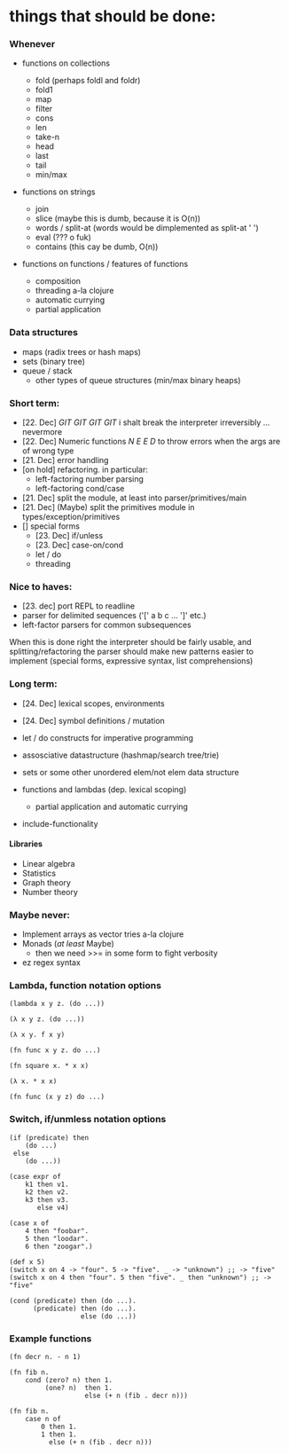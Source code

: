 # things that should be done:

### Whenever
- functions on collections
    - fold (perhaps foldl and foldr)
    - fold1
    - map
    - filter
    - cons
    - len
    - take-n
    - head
    - last
    - tail
    - min/max

- functions on strings
    - join
    - slice (maybe this is dumb, because it is O(n))
    - words / split-at (words would be dimplemented as split-at ' ')
    - eval (??? o fuk)
    - contains (this cay be dumb, O(n))

- functions on functions / features of functions
    - composition
    - threading a-la clojure
    - automatic currying
    - partial application

### Data structures
- maps (radix trees or hash maps)
- sets (binary tree)
- queue / stack
    - other types of queue structures (min/max binary heaps)

### Short term:
- [22. Dec] *GIT GIT GIT GIT* i shalt break the interpreter irreversibly ... nevermore
- [22. Dec] Numeric functions *N E E D* to throw errors when the args are of wrong type
- [21. Dec] error handling
- [on hold] refactoring. in particular:
    - left-factoring number parsing
    - left-factoring cond/case
- [21. Dec] split the module, at least into parser/primitives/main
- [21. Dec] (Maybe) split the primitives module in types/exception/primitives
- [] special forms
    - [23. Dec] if/unless
    - [23. Dec] case-on/cond
    - let / do
    - threading

### Nice to haves:
- [23. dec] port REPL to readline
- parser for delimited sequences ('[' a b c ... ']' etc.)
- left-factor parsers for common subsequences

When this is done right the interpreter should be fairly usable, and
splitting/refactoring the parser should make new patterns easier to
implement (special forms, expressive syntax, list comprehensions)

### Long term:
- [24. Dec] lexical scopes, environments
- [24. Dec] symbol definitions / mutation
- let / do constructs for imperative programming

- assosciative datastructure (hashmap/search tree/trie)
- sets or some other unordered elem/not elem data structure

- functions and lambdas (dep. lexical scoping)
    - partial application and automatic currying
- include-functionality

#### Libraries
- Linear algebra
- Statistics
- Graph theory
- Number theory

### Maybe never:
- Implement arrays as vector tries a-la clojure
- Monads (*at least* Maybe)
    - then we need >>= in some form to fight verbosity
- ez regex syntax

### Lambda, function notation options
```
(lambda x y z. (do ...))

(λ x y z. (do ...))

(λ x y. f x y)

(fn func x y z. do ...)

(fn square x. * x x)

(λ x. * x x)

(fn func (x y z) do ...)
```

### Switch, if/unmless notation options
```
(if (predicate) then
    (do ...)
 else
    (do ...))

(case expr of
    k1 then v1.
    k2 then v2.
    k3 then v3.
       else v4)

(case x of
    4 then "foobar".
    5 then "loodar".
    6 then "zoogar".)

(def x 5)
(switch x on 4 -> "four". 5 -> "five". _ -> "unknown") ;; -> "five"
(switch x on 4 then "four". 5 then "five". _ then "unknown") ;; -> "five"

(cond (predicate) then (do ...).
      (predicate) then (do ...).
                  else (do ...))
```

### Example functions
```
(fn decr n. - n 1)

(fn fib n.
    cond (zero? n) then 1.
         (one? n)  then 1.
                   else (+ n (fib . decr n)))

(fn fib n.
    case n of
        0 then 1.
        1 then 1.
          else (+ n (fib . decr n)))
```
